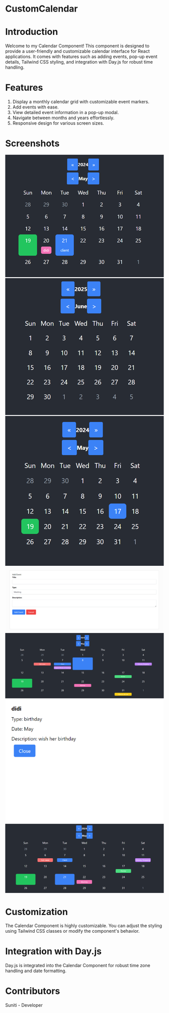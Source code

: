 # CustomCalendar

# Introduction
Welcome to my Calendar Component! This component is designed to provide a user-friendly and customizable calendar interface for React applications. It comes with features such as adding events, pop-up event details, Tailwind CSS styling, and integration with Day.js for robust time handling.

# Features
1. Display a monthly calendar grid with customizable event markers.
2. Add events with ease.
3. View detailed event information in a pop-up modal.
4. Navigate between months and years effortlessly.
5. Responsive design for various screen sizes.

# Screenshots
![Alt text](<Calendar with events (Front-end).png>) 
![Alt text](MonthNdYearChange.png) 
![Alt text](currentDateHighlight.png) 
![Alt text](addEventSS.png) 
![Alt text](all.png) 
![Alt text](detailsOfEventSS.png) 
![Alt text](events.png)

# Customization
The Calendar Component is highly customizable. You can adjust the styling using Tailwind CSS classes or modify the component's behavior.

# Integration with Day.js
Day.js is integrated into the Calendar Component for robust time zone handling and date formatting. 

# Contributors
Suniti - Developer
